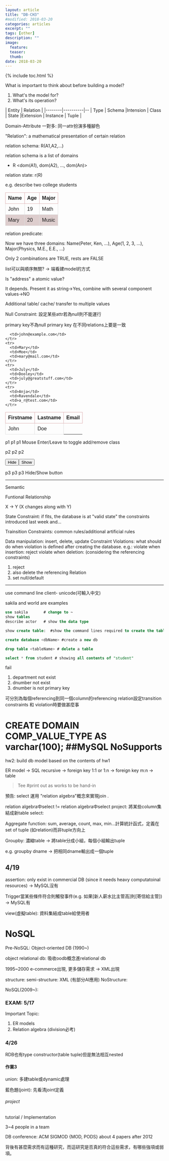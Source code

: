 ```yaml
---
layout: article
title: "DB-CH3"
#modified: 2018-03-20
categories: articles
excerpt: ""
tags: [other]
description: ""
image:
  feature:
  teaser:
  thumb:
date: 2018-03-20
---
```

{% include toc.html %}


What is important to think about before building a model?

1. What's the model for?
2. What's its operation?

| Entity | Relation |
|--------|----------|--
| Type | Schema |Intension
| Class | State |Extension
| Instance | Tuple |

Domain-Attribute 一對多: 同一attr扮演多種腳色

"Relation": a mathematical presentation of certain relation

relation schema: R(A1,A2,...)

relation schema is a list of domains
 - R <dom(A1), dom(A2), ..., dom(An)>

relation state: r(R)

e.g. describe two college students

| Name | Age | Major
|--------|----------|--
| John | 19 |Math
| Mary |20 |Music

relation predicate:

Now we have three domains: Name(Peter, Ken, ...), Age(1, 2, 3, ...), Major(Physics, M.E., E.E., ...)

Only 2 combinations are TRUE, rests are FALSE

list可以與順序無關? → 端看建model的方式

Is "address" a atomic value?

It depends. Present it as string→Yes, combine with several component values→NO

Additional table/ cache/ transfer to multiple values




Null Constraint: 設定某些attr若為null則不能運行

primary key不為null
primary key 在不同relations上要是一致



<script src="https://ajax.googleapis.com/ajax/libs/jquery/3.3.1/jquery.min.js"></script>
<script>
$(document).ready(function(){
    $("#p1").mouseenter(function(){
        $("#p1").addClass("important");
    });
    $("#p1").mouseleave(function(){
        $("#p1").removeClass("important");
    });

    $("#p2").mouseenter(function(){
        $("tr:eq(2)").addClass("blue");
    });
    $("#p2").mouseleave(function(){
        $("tr:eq(2)").removeClass("blue");
    });

    $("#hide").click(function(){
        $("#p3").hide();
    });
    $("#show").click(function(){
        $("#p3").show();
    });
  $("#myInput").on("keyup", function() {
    var value = $(this).val().toLowerCase();
    $("#myTable tr").filter(function() {
      $(this).toggle($(this).text().toLowerCase().indexOf(value) > -1)
    });
  });
});
</script>
<style>
.blue {
    color: blue;
}
.important {
    font-weight: bold;
    font-size: xx-large;
}
table {
    font-family: arial, sans-serif;
    border-collapse: collapse;
    width: 100%;
}

th {
    border: 1px solid #daaaad;
    text-align: left;
    padding: 8px;
}

td {
    border: 1px solid #dddddd;

    text-align: left;
    padding: 8px;
}

tr:nth-child(even) {
    background-color: #ddcdcd;
}
</style>



<table>
  <thead>
    <tr id="tr1">
      <th>Firstname</th>
      <th>Lastname</th>
      <th>Email</th>
    </tr>
  </thead>
  <tbody id="myTable">
    <tr>
      <td>John</td>
      <td>Doe</td>

      <td>john@example.com</td>
    </tr>
    <tr>
      <td>Mary</td>
      <td>Moe</td>
      <td>mary@mail.com</td>
    </tr>
    <tr>
      <td>July</td>
      <td>Dooley</td>
      <td>july@greatstuff.com</td>
    </tr>
    <tr>
      <td>Anja</td>
      <td>Ravendale</td>
      <td>a_r@test.com</td>
    </tr>
  </tbody>
</table>

<p id="p1">p1 p1 p1 Mouse Enter/Leave to toggle add/remove class</p>

<p id="p2">p2 p2 p2 </p>

<button id="hide">Hide</button><button id="show">Show</button>
<p id="p3">p3 p3 p3 Hide/Show button</p>

------------------------------------------------------
Semantic

Funtional Relationship

X → Y (X changes along with Y)

State Constraint: if fits, the database is at "valid state"
the constraints introduced last week and...

Trainsition Constraints:
common rules/additional artificial rules

Data manipulation: insert, delete, update
Constraint Violations: what should do when violation is defined after creating the database.
e.g.:
violate when insertion: reject
violate when deletion: (considering the referencing constraints)
1. reject
2. also delete the referencing Relation
3. set null/default


---------------------------------


use command line client- unicode(可輸入中文)

sakila and world are examples
```sql
use sakila       # change to ~
show tables      
describe actor   # show the data type

show create table:  #show the command lines required to create the table

create database <dbName> #create a new db

drop table <tableName> # delete a table

select * from student # showing all contents of "student"

```

fail
1. department not exist
2. dnumber not exist
3. dnumber is not primary key

可分別為每個referencing到同一個column的referencing relation設定transition constraints 和 violation時要做甚麼事



# CREATE DOMAIN COMP_VALUE_TYPE AS varchar(100);  ##MySQL NoSupports
hw2: build db model based on the contents of hw1

ER model  → SQL
recursive → foreign key
1:1 or 1:n → foreign key
m:n → table

>Tee <path>   #print out as works to be hand-in


預告: select 運用 "relation algebra"概念來實現join
.

relation algebra中select != relation algebra中select
project: 將某些column集結成新table
select:

Aggregate function: sum, average, count, max, min...計算統計函式，定義在set of tuple (如relation)而非tuple方向上

Groupby: 濃縮table → 將table分成小組，每個小組輸出tuple

e.g. groupby dname → 把相同dname輸出成一個tuple

## 4/19

assertion: only exist in commercial DB (since it needs heavy computatoinal resources) → MySQL沒有

Trigger當某些條件符合則觸發事件(e.g. 如果[新人薪水比主管高]則[寄信給主管]) → MySQL有

view(虛擬table): 資料集結成table給使用者

# NoSQL

Pre-NoSQL: Object-oriented DB (1990~)

object relational db: 吸收oodb概念進relational db

1995~2000 e-commerce出現, 更多儲存需求 → XML出現

structure:
semi-structure: XML (有部分AI應用)
NoStructure:

NoSQL(2009~):


### EXAM: 5/17

Important Topic:

1. ER models
2. Relation algebra (division必考)


### 4/26

RDB也有type constructor(table tuple)但是無法相互nested

#### 作業3

union: 多建table或dynamic處理

藍色題(joint): 先看清joint定義


###### project

tutorial / Implementation

3~4 people in a team

DB conference:
ACM SIGMOD {MOD, PODS}
about 4 papers
after 2012

背後有甚麼需求而有這種研究，而這研究是否真的符合這些需求，有哪些強項或弱項。
